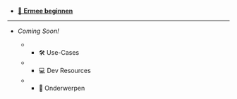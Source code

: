 * [👋 **Ermee beginnen**](/nl/)
	<!-- * * 🤝 Consensus
	* * ✨ Tokenization
	* * ⛓ Cryptography
	* * [🏛 Governance](gov.md)
	* * 📝 Smart Contracts
	* * 🕵️‍ Privacy
	* * 🛡 Security
	* * 🖥 Technical & Operational
	* * 💼 Legal
	* * 🌍 Ecosystem and Sustainability -->

---
* *Coming Soon!*

    * * 🛠 Use-Cases
    * * 💻 Dev Resources
    * * 🧠 Onderwerpen

